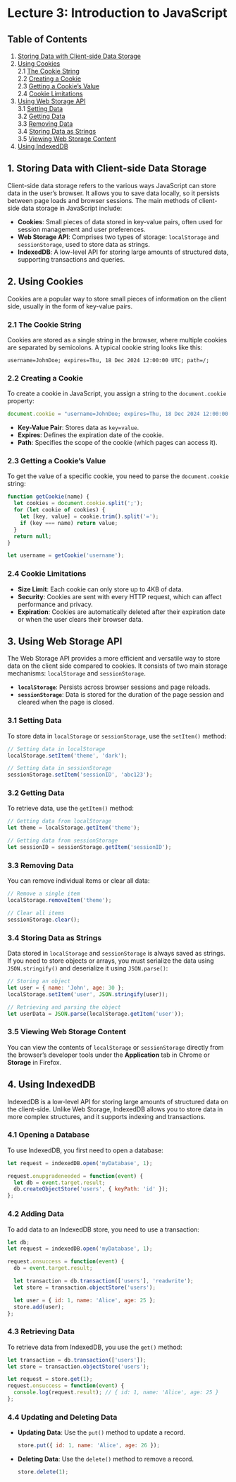 # **Lecture 3: Introduction to JavaScript**

## Table of Contents

1. [Storing Data with Client-side Data Storage](#1-storing-data-with-client-side-data-storage)
2. [Using Cookies](#2-using-cookies)  
   2.1 [The Cookie String](#21-the-cookie-string)  
   2.2 [Creating a Cookie](#22-creating-a-cookie)  
   2.3 [Getting a Cookie’s Value](#23-getting-a-cookies-value)  
   2.4 [Cookie Limitations](#24-cookie-limitations)  
3. [Using Web Storage API](#3-using-web-storage-api)  
   3.1 [Setting Data](#31-setting-data)  
   3.2 [Getting Data](#32-getting-data)  
   3.3 [Removing Data](#33-removing-data)  
   3.4 [Storing Data as Strings](#34-storing-data-as-strings)  
   3.5 [Viewing Web Storage Content](#35-viewing-web-storage-content)  
4. [Using IndexedDB](#4-using-indexeddb)

## 1. Storing Data with Client-side Data Storage

Client-side data storage refers to the various ways JavaScript can store data in the user’s browser. It allows you to save data locally, so it persists between page loads and browser sessions. The main methods of client-side data storage in JavaScript include:

- **Cookies**: Small pieces of data stored in key-value pairs, often used for session management and user preferences.
- **Web Storage API**: Comprises two types of storage: `localStorage` and `sessionStorage`, used to store data as strings.
- **IndexedDB**: A low-level API for storing large amounts of structured data, supporting transactions and queries.

## 2. Using Cookies

Cookies are a popular way to store small pieces of information on the client side, usually in the form of key-value pairs.

### 2.1 The Cookie String

Cookies are stored as a single string in the browser, where multiple cookies are separated by semicolons. A typical cookie string looks like this:

```
username=JohnDoe; expires=Thu, 18 Dec 2024 12:00:00 UTC; path=/;
```

### 2.2 Creating a Cookie

To create a cookie in JavaScript, you assign a string to the `document.cookie` property:

```javascript
document.cookie = "username=JohnDoe; expires=Thu, 18 Dec 2024 12:00:00 UTC; path=/";
```

- **Key-Value Pair**: Stores data as `key=value`.
- **Expires**: Defines the expiration date of the cookie.
- **Path**: Specifies the scope of the cookie (which pages can access it).

### 2.3 Getting a Cookie’s Value

To get the value of a specific cookie, you need to parse the `document.cookie` string:

```javascript
function getCookie(name) {
  let cookies = document.cookie.split(';');
  for (let cookie of cookies) {
    let [key, value] = cookie.trim().split('=');
    if (key === name) return value;
  }
  return null;
}

let username = getCookie('username');
```

### 2.4 Cookie Limitations

- **Size Limit**: Each cookie can only store up to 4KB of data.
- **Security**: Cookies are sent with every HTTP request, which can affect performance and privacy.
- **Expiration**: Cookies are automatically deleted after their expiration date or when the user clears their browser data.

## 3. Using Web Storage API

The Web Storage API provides a more efficient and versatile way to store data on the client side compared to cookies. It consists of two main storage mechanisms: `localStorage` and `sessionStorage`.

- **`localStorage`**: Persists across browser sessions and page reloads.
- **`sessionStorage`**: Data is stored for the duration of the page session and cleared when the page is closed.

### 3.1 Setting Data

To store data in `localStorage` or `sessionStorage`, use the `setItem()` method:

```javascript
// Setting data in localStorage
localStorage.setItem('theme', 'dark');

// Setting data in sessionStorage
sessionStorage.setItem('sessionID', 'abc123');
```

### 3.2 Getting Data

To retrieve data, use the `getItem()` method:

```javascript
// Getting data from localStorage
let theme = localStorage.getItem('theme');

// Getting data from sessionStorage
let sessionID = sessionStorage.getItem('sessionID');
```

### 3.3 Removing Data

You can remove individual items or clear all data:

```javascript
// Remove a single item
localStorage.removeItem('theme');

// Clear all items
sessionStorage.clear();
```

### 3.4 Storing Data as Strings

Data stored in `localStorage` and `sessionStorage` is always saved as strings. If you need to store objects or arrays, you must serialize the data using `JSON.stringify()` and deserialize it using `JSON.parse()`:

```javascript
// Storing an object
let user = { name: 'John', age: 30 };
localStorage.setItem('user', JSON.stringify(user));

// Retrieving and parsing the object
let userData = JSON.parse(localStorage.getItem('user'));
```

### 3.5 Viewing Web Storage Content

You can view the contents of `localStorage` or `sessionStorage` directly from the browser’s developer tools under the **Application** tab in Chrome or **Storage** in Firefox.

## 4. Using IndexedDB

IndexedDB is a low-level API for storing large amounts of structured data on the client-side. Unlike Web Storage, IndexedDB allows you to store data in more complex structures, and it supports indexing and transactions.

### 4.1 Opening a Database

To use IndexedDB, you first need to open a database:

```javascript
let request = indexedDB.open('myDatabase', 1);

request.onupgradeneeded = function(event) {
  let db = event.target.result;
  db.createObjectStore('users', { keyPath: 'id' });
};
```

### 4.2 Adding Data

To add data to an IndexedDB store, you need to use a transaction:

```javascript
let db;
let request = indexedDB.open('myDatabase', 1);

request.onsuccess = function(event) {
  db = event.target.result;

  let transaction = db.transaction(['users'], 'readwrite');
  let store = transaction.objectStore('users');

  let user = { id: 1, name: 'Alice', age: 25 };
  store.add(user);
};
```

### 4.3 Retrieving Data

To retrieve data from IndexedDB, you use the `get()` method:

```javascript
let transaction = db.transaction(['users']);
let store = transaction.objectStore('users');

let request = store.get(1);
request.onsuccess = function(event) {
  console.log(request.result); // { id: 1, name: 'Alice', age: 25 }
};
```

### 4.4 Updating and Deleting Data

- **Updating Data**: Use the `put()` method to update a record.
  
  ```javascript
  store.put({ id: 1, name: 'Alice', age: 26 });
  ```

- **Deleting Data**: Use the `delete()` method to remove a record.

  ```javascript
  store.delete(1);
  ```